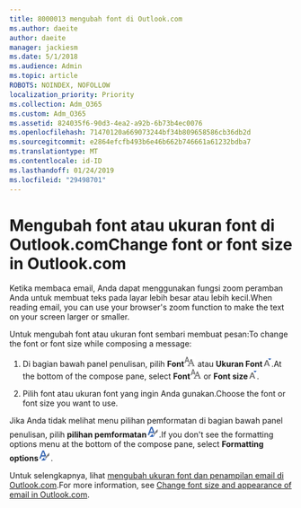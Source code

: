 ```yaml
---
title: 8000013 mengubah font di Outlook.com
ms.author: daeite
author: daeite
manager: jackiesm
ms.date: 5/1/2018
ms.audience: Admin
ms.topic: article
ROBOTS: NOINDEX, NOFOLLOW
localization_priority: Priority
ms.collection: Adm_O365
ms.custom: Adm_O365
ms.assetid: 824035f6-90d3-4ea2-a92b-6b73b4ec0076
ms.openlocfilehash: 71470120a669073244bf34b809658586cb36db2d
ms.sourcegitcommit: e2864efcfb493b6e46b662b746661a61232bdba7
ms.translationtype: MT
ms.contentlocale: id-ID
ms.lasthandoff: 01/24/2019
ms.locfileid: "29498701"
---
```

# <a name="change-font-or-font-size-in-outlookcom"></a><span data-ttu-id="523a7-102">Mengubah font atau ukuran font di Outlook.com</span><span class="sxs-lookup"><span data-stu-id="523a7-102">Change font or font size in Outlook.com</span></span>

<span data-ttu-id="523a7-103">Ketika membaca email, Anda dapat menggunakan fungsi zoom peramban Anda untuk membuat teks pada layar lebih besar atau lebih kecil.</span><span class="sxs-lookup"><span data-stu-id="523a7-103">When reading email, you can use your browser's zoom function to make the text on your screen larger or smaller.</span></span>
  
<span data-ttu-id="523a7-104">Untuk mengubah font atau ukuran font sembari membuat pesan:</span><span class="sxs-lookup"><span data-stu-id="523a7-104">To change the font or font size while composing a message:</span></span>
  
1. <span data-ttu-id="523a7-105">Di bagian bawah panel penulisan, pilih **Font**![Font](media/6d9372e0-cde5-49fc-a457-aafb62255163.png) atau **Ukuran Font**![ikon ukuran The Font](media/9334f617-9593-4bd0-afb1-c53308ad7591.png).</span><span class="sxs-lookup"><span data-stu-id="523a7-105">At the bottom of the compose pane, select **Font**![Font](media/6d9372e0-cde5-49fc-a457-aafb62255163.png) or **Font size**![The Font size icon](media/9334f617-9593-4bd0-afb1-c53308ad7591.png).</span></span>
    
2. <span data-ttu-id="523a7-106">Pilih font atau ukuran font yang ingin Anda gunakan.</span><span class="sxs-lookup"><span data-stu-id="523a7-106">Choose the font or font size you want to use.</span></span>
    
<span data-ttu-id="523a7-107">Jika Anda tidak melihat menu pilihan pemformatan di bagian bawah panel penulisan, pilih **pilihan pemformatan**![The format pilihan ikon](media/13103798-e3ea-4069-a7a0-63f8903c8c3a.png).</span><span class="sxs-lookup"><span data-stu-id="523a7-107">If you don't see the formatting options menu at the bottom of the compose pane, select **Formatting options**![The Formatting options icon](media/13103798-e3ea-4069-a7a0-63f8903c8c3a.png).</span></span>
  
<span data-ttu-id="523a7-108">Untuk selengkapnya, lihat [mengubah ukuran font dan penampilan email di Outlook.com](https://go.microsoft.com/fwlink/p/?linkid=873130).</span><span class="sxs-lookup"><span data-stu-id="523a7-108">For more information, see [Change font size and appearance of email in Outlook.com](https://go.microsoft.com/fwlink/p/?linkid=873130).</span></span>
  

